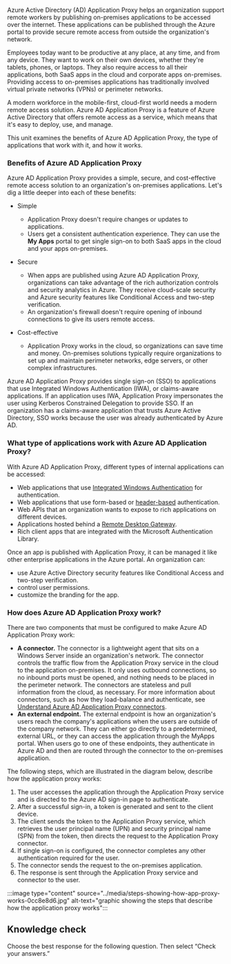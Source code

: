 Azure Active Directory (AD) Application Proxy helps an organization support remote workers by publishing on-premises applications to be accessed over the internet. These applications can be published through the Azure portal to provide secure remote access from outside the organization's network.

Employees today want to be productive at any place, at any time, and from any device. They want to work on their own devices, whether they're tablets, phones, or laptops. They also require access to all their applications, both SaaS apps in the cloud and corporate apps on-premises. Providing access to on-premises applications has traditionally involved virtual private networks (VPNs) or perimeter networks.

A modern workforce in the mobile-first, cloud-first world needs a modern remote access solution. Azure AD Application Proxy is a feature of Azure Active Directory that offers remote access as a service, which means that it's easy to deploy, use, and manage.

This unit examines the benefits of Azure AD Application Proxy, the type of applications that work with it, and how it works.

### Benefits of Azure AD Application Proxy

Azure AD Application Proxy provides a simple, secure, and cost-effective remote access solution to an organization's on-premises applications. Let's dig a little deeper into each of these benefits:

 -  Simple
    
     -  Application Proxy doesn't require changes or updates to applications.
     -  Users get a consistent authentication experience. They can use the **My Apps** portal to get single sign-on to both SaaS apps in the cloud and your apps on-premises.
 -  Secure
    
     -  When apps are published using Azure AD Application Proxy, organizations can take advantage of the rich authorization controls and security analytics in Azure. They receive cloud-scale security and Azure security features like Conditional Access and two-step verification.
     -  An organization's firewall doesn't require opening of inbound connections to give its users remote access.
 -  Cost-effective
    
     -  Application Proxy works in the cloud, so organizations can save time and money. On-premises solutions typically require organizations to set up and maintain perimeter networks, edge servers, or other complex infrastructures.

Azure AD Application Proxy provides single sign-on (SSO) to applications that use Integrated Windows Authentication (IWA), or claims-aware applications. If an application uses IWA, Application Proxy impersonates the user using Kerberos Constrained Delegation to provide SSO. If an organization has a claims-aware application that trusts Azure Active Directory, SSO works because the user was already authenticated by Azure AD.

### What type of applications work with Azure AD Application Proxy?

With Azure AD Application Proxy, different types of internal applications can be accessed:

 -  Web applications that use [Integrated Windows Authentication](/azure/active-directory/manage-apps/application-proxy-configure-single-sign-on-with-kcd) for authentication.
 -  Web applications that use form-based or [header-based](/azure/active-directory/manage-apps/application-proxy-configure-single-sign-on-with-ping-access) authentication.
 -  Web APIs that an organization wants to expose to rich applications on different devices.
 -  Applications hosted behind a [Remote Desktop Gateway](/azure/active-directory/manage-apps/application-proxy-integrate-with-remote-desktop-services).
 -  Rich client apps that are integrated with the Microsoft Authentication Library.

Once an app is published with Application Proxy, it can be managed it like other enterprise applications in the Azure portal. An organization can:

 -  use Azure Active Directory security features like Conditional Access and two-step verification.
 -  control user permissions.
 -  customize the branding for the app.

### How does Azure AD Application Proxy work?

There are two components that must be configured to make Azure AD Application Proxy work:

 -  **A connector.** The connector is a lightweight agent that sits on a Windows Server inside an organization's network. The connector controls the traffic flow from the Application Proxy service in the cloud to the application on-premises. It only uses outbound connections, so no inbound ports must be opened, and nothing needs to be placed in the perimeter network. The connectors are stateless and pull information from the cloud, as necessary. For more information about connectors, such as how they load-balance and authenticate, see [Understand Azure AD Application Proxy connectors](/azure/active-directory/manage-apps/application-proxy-connectors).
 -  **An external endpoint.** The external endpoint is how an organization's users reach the company's applications when the users are outside of the company network. They can either go directly to a predetermined, external URL, or they can access the application through the MyApps portal. When users go to one of these endpoints, they authenticate in Azure AD and then are routed through the connector to the on-premises application.

The following steps, which are illustrated in the diagram below, describe how the application proxy works:

1.  The user accesses the application through the Application Proxy service and is directed to the Azure AD sign-in page to authenticate.
2.  After a successful sign-in, a token is generated and sent to the client device.
3.  The client sends the token to the Application Proxy service, which retrieves the user principal name (UPN) and security principal name (SPN) from the token, then directs the request to the Application Proxy connector.
4.  If single sign-on is configured, the connector completes any other authentication required for the user.
5.  The connector sends the request to the on-premises application.
6.  The response is sent through the Application Proxy service and connector to the user.

:::image type="content" source="../media/steps-showing-how-app-proxy-works-0cc8e8d6.jpg" alt-text="graphic showing the steps that describe how the application proxy works":::


## Knowledge check

Choose the best response for the following question. Then select “Check your answers.”
